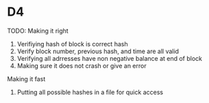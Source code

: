 # D4

TODO:
Making it right
1. Verifiying hash of block is correct hash
2. Verify block number, previous hash, and time are all valid
3. Verifying all adrresses have non negative balance at end of block
4. Making sure it does not crash or give an error

Making it fast
1. Putting all possible hashes in a file for quick access
